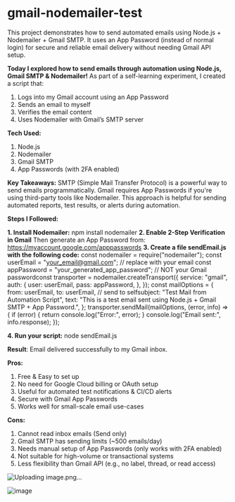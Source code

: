 # gmail-nodemailer-test
This project demonstrates how to send automated emails using Node.js + Nodemailer + Gmail SMTP. It uses an App Password (instead of normal login) for secure and reliable email delivery without needing Gmail API setup.

**Today I explored how to send emails through automation using Node.js, Gmail SMTP & Nodemailer!**
As part of a self-learning experiment, I created a script that:
1. Logs into my Gmail account using an App Password
2. Sends an email to myself
3. Verifies the email content
4. Uses Nodemailer with Gmail’s SMTP server


**Tech Used:**
1. Node.js
2. Nodemailer
3. Gmail SMTP
4. App Passwords (with 2FA enabled)


**Key Takeaways:**
SMTP (Simple Mail Transfer Protocol) is a powerful way to send emails programmatically.
Gmail requires App Passwords if you're using third-party tools like Nodemailer.
This approach is helpful for sending automated reports, test results, or alerts during automation.

**Steps I Followed:**

**1. Install Nodemailer:**
      npm install nodemailer
**2. Enable 2-Step Verification in Gmail**
     Then generate an App Password from:
     https://myaccount.google.com/apppasswords
**3. Create a file sendEmail.js with the following code:**
    const nodemailer = require("nodemailer");
    const userEmail = "your_email@gmail.com"; // replace with your email const appPassword = "your_generated_app_password"; // NOT your Gmail passwordconst transporter = nodemailer.createTransport({
      service: "gmail",
      auth: {
        user: userEmail,
        pass: appPassword,
      },
    });
    const mailOptions = {
      from: userEmail,
      to: userEmail, // send to selfsubject: "Test Mail from Automation Script",
      text: "This is a test email sent using Node.js + Gmail SMTP + App Password.",
    };
    transporter.sendMail(mailOptions, (error, info) => {
      if (error) {
        return console.log("Error:", error);
      }
      console.log("Email sent:", info.response);
    }); 

**4. Run your script:**
    node sendEmail.js


**Result**:
Email delivered successfully to my Gmail inbox.

**Pros:**
1. Free & Easy to set up
2. No need for Google Cloud billing or OAuth setup
3. Useful for automated test notifications & CI/CD alerts
4. Secure with Gmail App Passwords
5. Works well for small-scale email use-cases


**Cons:**
1. Cannot read inbox emails (Send only)
2. Gmail SMTP has sending limits (~500 emails/day)
3. Needs manual setup of App Passwords (only works with 2FA enabled)
4. Not suitable for high-volume or transactional systems
5. Less flexibility than Gmail API (e.g., no label, thread, or read access)


![Uploading image.png…]()




















![image](https://github.com/user-attachments/assets/c246bb86-dfa2-4529-8b61-ed9cf79610bd)
